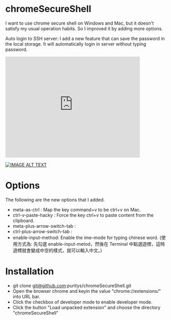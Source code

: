 # chromeSecureShell

I want to use chrome secure shell on Windows and Mac, but it doesn't satisfy my usual operation habits.
So I improved it by adding more options.

Auto login to SSH server: I add a new feature that can save the password in the local storage. It will automatically login in server without typing password.

<iframe width="420" height="315" src="https://www.youtube.com/embed/HUN-UcVibOU" frameborder="0" allowfullscreen></iframe>

[![IMAGE ALT TEXT](http://img.youtube.com/vi/HUN-UcVibOU/3.jpg)](http://www.youtube.com/watch?v=HUN-UcVibOU "Video Title")

# Options

The following are the new options that I added.

* meta-as-ctrl : Map the key command+v to be ctrl+v on Mac.
* ctrl-v-paste-hacky : Force the key ctrl+v to paste content from the clipboard.
* meta-plus-arrow-switch-tab :
* ctrl-plus-arrow-switch-tab :
* enable-input-method: Enable the ime-mode for typing chinese word. (使用方式為: 先勾選 enable-input-metod，然後在 Terminal 中點選遊標，這時遊標就會變成中空的樣式，就可以輸入中文。)

# Installation

* git clone git@github.com:puritys/chromeSecureShell.git
* Open the browser chrome and keyin the value "chrome://extensions/" into URL bar.
* Click the checkbox of developer mode to enable developer mode.
* Click the button "Load unpacked extension" and choose the directory "chromeSecureShell"
 

